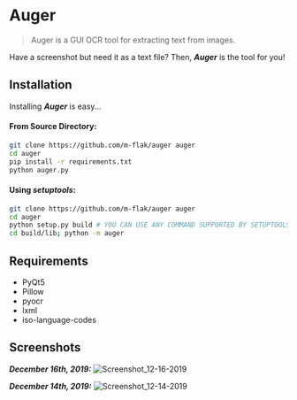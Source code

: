# Auger
>Auger is a GUI OCR tool for extracting text from images.

Have a screenshot but need it as a text file? Then, **_Auger_** is the tool for you!

## Installation

Installing **_Auger_** is easy...

#### From Source Directory:
```bash
git clone https://github.com/m-flak/auger auger
cd auger
pip install -r requirements.txt
python auger.py
```

#### Using _setuptools_:
```bash
git clone https://github.com/m-flak/auger auger
cd auger
python setup.py build # YOU CAN USE ANY COMMAND SUPPORTED BY SETUPTOOLS
cd build/lib; python -m auger
```

## Requirements

* PyQt5
* Pillow
* pyocr
* lxml
* iso-language-codes

## Screenshots

**_December 16th, 2019:_**
![Screenshot_12-16-2019](https://user-images.githubusercontent.com/35634280/70937998-f3c8b400-200a-11ea-896e-8f84952cb84a.png)

**_December 14th, 2019:_**
![Screenshot_12-14-2019](https://user-images.githubusercontent.com/35634280/70853103-29d13100-1e6f-11ea-9285-4275c810d8d7.png)
